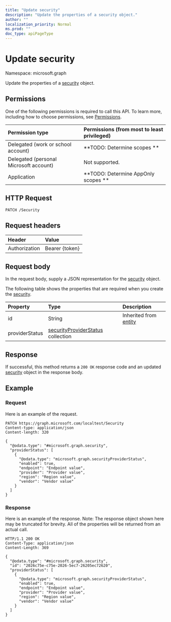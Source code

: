 ```yaml
---
title: "Update security"
description: "Update the properties of a security object."
author: ""
localization_priority: Normal
ms.prod: ""
doc_type: apiPageType
---
```


# Update security

Namespace: microsoft.graph

Update the properties of a [security](../resources/security.md) object.

## Permissions
One of the following permissions is required to call this API. To learn more, including how to choose permissions, see [Permissions](/concepts/permissions-reference.md).

|Permission type|Permissions (from most to least privileged)|
|:---|:---|
|Delegated (work or school account)|**TODO: Determine scopes **|
|Delegated (personal Microsoft account)|Not supported.|
|Application|**TODO: Determine AppOnly scopes **|

## HTTP Request
<!-- {
  "blockType": "ignored"
}
-->
``` http
PATCH /Security
```

## Request headers
|Header|Value|
|:---|:---|
|Authorization|Bearer {token}|

## Request body
In the request body, supply a JSON representation for the [security](../resources/security.md) object.

The following table shows the properties that are required when you create the [security](../resources/security.md).

|Property|Type|Description|
|:---|:---|:---|
|id|String| Inherited from [entity](../resources/entity.md)|
|providerStatus|[securityProviderStatus](../resources/securityproviderstatus.md) collection||



## Response
If successful, this method returns a `200 OK` response code and an updated [security](../resources/security.md) object in the response body.

## Example

### Request
Here is an example of the request.
<!-- {
  "blockType": "request",
  "name": "update_security"
}
-->
``` http
PATCH https://graph.microsoft.com/localtest/Security
Content-type: application/json
Content-length: 320

{
  "@odata.type": "#microsoft.graph.security",
  "providerStatus": [
    {
      "@odata.type": "microsoft.graph.securityProviderStatus",
      "enabled": true,
      "endpoint": "Endpoint value",
      "provider": "Provider value",
      "region": "Region value",
      "vendor": "Vendor value"
    }
  ]
}
```

### Response
Here is an example of the response. Note: The response object shown here may be truncated for brevity. All of the properties will be returned from an actual call.
<!-- {
  "blockType": "response",
  "truncated": true
}
-->
``` http
HTTP/1.1 200 OK
Content-Type: application/json
Content-Length: 369

{
  "@odata.type": "#microsoft.graph.security",
  "id": "2026c75e-c75e-2026-5ec7-26205ec72620",
  "providerStatus": [
    {
      "@odata.type": "microsoft.graph.securityProviderStatus",
      "enabled": true,
      "endpoint": "Endpoint value",
      "provider": "Provider value",
      "region": "Region value",
      "vendor": "Vendor value"
    }
  ]
}
```

